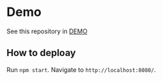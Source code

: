 # Demo

See this repository in [DEMO](https://flickr-gallery-feed.herokuapp.com/)

## How to deploay

Run `npm start`. 
Navigate to `http://localhost:8080/`.
